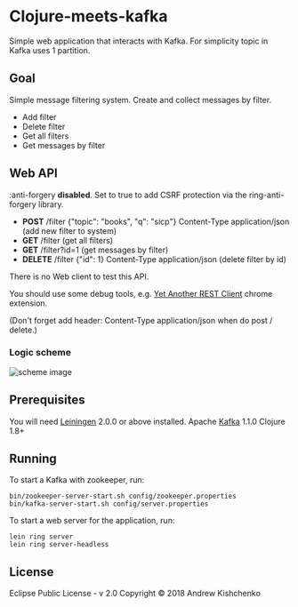 # Clojure-meets-kafka

Simple web application that interacts with Kafka.
For simplicity topic in Kafka uses 1 partition.

## Goal

Simple message filtering system.
Create and collect messages by filter.

* Add filter
* Delete filter
* Get all filters
* Get messages by filter

## Web API

:anti-forgery **disabled**. Set to true to add CSRF protection via the ring-anti-forgery library.


* **POST** /filter {"topic": "books", "q": "sicp"} Content-Type	application/json
(add new filter to system)
* **GET** /filter
(get all filters)
* **GET** /filter?id=1 
(get messages by filter)
* **DELETE** /filter {"id": 1} Content-Type	application/json
(delete filter by id)

There is no Web client to test this API.

You should use some debug tools, e.g. [Yet Another REST Client](https://github.com/paulhitz/yet-another-rest-client) chrome extension.

(Don't forget add header: Content-Type application/json when do post / delete.)

### Logic scheme

![scheme image](https://i.imgur.com/7xcj6HA.png?1)

## Prerequisites

You will need [Leiningen](https://leiningen.org/) 2.0.0 or above installed.
Apache [Kafka](https://kafka.apache.org/) 1.1.0
Clojure 1.8+

[leiningen]: https://github.com/technomancy/leiningen

## Running

To start a Kafka with zookeeper, run:

    bin/zookeeper-server-start.sh config/zookeeper.properties
    bin/kafka-server-start.sh config/server.properties

To start a web server for the application, run:

    lein ring server
    lein ring server-headless

## License

Eclipse Public License - v 2.0
Copyright © 2018 Andrew Kishchenko
